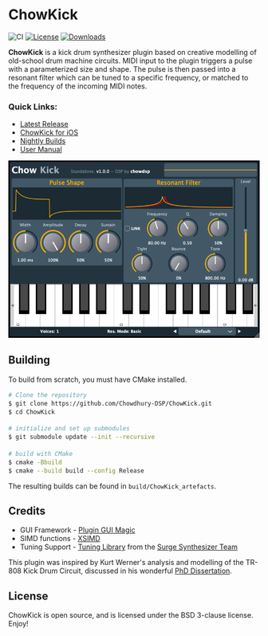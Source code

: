 # ChowKick

![CI](https://github.com/Chowdhury-DSP/ChowKick/workflows/CI/badge.svg)
[![License](https://img.shields.io/badge/License-BSD-blue.svg)](https://opensource.org/licenses/BSD-3-Clause)
[![Downloads](https://img.shields.io/github/downloads/Chowdhury-DSP/ChowKick/total)](https://somsubhra.github.io/github-release-stats/?username=Chowdhury-DSP&repository=ChowKick&page=1&per_page=30)

**ChowKick** is a kick drum synthesizer plugin based on 
creative modelling of old-school drum machine circuits.
MIDI input to the plugin triggers a pulse with a
parameterized size and shape. The pulse is then passed
into a resonant filter which can be tuned to a specific
frequency, or matched to the frequency of the incoming
MIDI notes.

### Quick Links:
- [Latest Release](https://chowdsp.com/products.html#kick)
- [ChowKick for iOS](https://apps.apple.com/us/app/chowkick/id1567842112)
- [Nightly Builds](https://chowdsp.com/nightly.html#kick)
- [User Manual](https://chowdsp.com/manuals/ChowKickManual.pdf)

![](./manual/screenshots/full_gui.png)

## Building

To build from scratch, you must have CMake installed.

```bash
# Clone the repository
$ git clone https://github.com/Chowdhury-DSP/ChowKick.git
$ cd ChowKick

# initialize and set up submodules
$ git submodule update --init --recursive

# build with CMake
$ cmake -Bbuild
$ cmake --build build --config Release
```
The resulting builds can be found in `build/ChowKick_artefacts`.

## Credits

- GUI Framework - [Plugin GUI Magic](https://github.com/ffAudio/PluginGUIMagic)
- SIMD functions - [XSIMD](https://github.com/xtensor-stack/xsimd)
- Tuning Support - [Tuning Library](https://github.com/surge-synthesizer/tuning-library) from the [Surge Synthesizer Team](https://surge-synthesizer.github.io/)

This plugin was inspired by Kurt Werner's analysis and
modelling of the TR-808 Kick Drum Circuit, discussed
in his wonderful [PhD Dissertation](https://stacks.stanford.edu/file/druid:jy057cz8322/KurtJamesWernerDissertation-augmented.pdf).

## License

ChowKick is open source, and is licensed under the BSD 3-clause license.
Enjoy!
